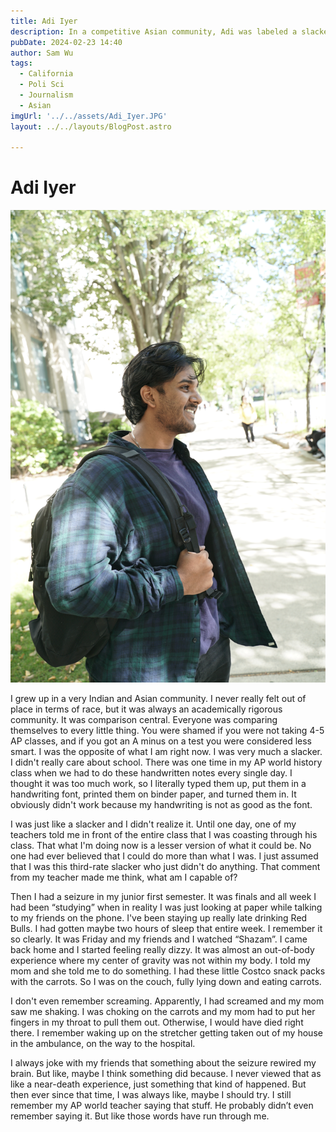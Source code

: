 ```yaml
---
title: Adi Iyer 
description: In a competitive Asian community, Adi was labeled a slacker, until a near-death experience ignited change.
pubDate: 2024-02-23 14:40
author: Sam Wu
tags:
  - California
  - Poli Sci
  - Journalism
  - Asian
imgUrl: '../../assets/Adi_Iyer.JPG'
layout: ../../layouts/BlogPost.astro

---
```

# Adi Iyer 

![local image](../../assets/Adi_Iyer.JPG)

I grew up in a very Indian and Asian community. I never really felt out of place in terms of race, but it was always an academically rigorous community. It was comparison central. Everyone was comparing themselves to every little thing. You were shamed if you were not taking 4-5 AP classes, and if you got an A minus on a test you were considered less smart. 
I was the opposite of what I am right now. I was very much a slacker. I didn't really care about school. There was one time in my AP world history class when we had to do these handwritten notes every single day. I thought it was too much work, so I literally typed them up, put them in a handwriting font, printed them on binder paper, and turned them in. It obviously didn't work because my handwriting is not as good as the font. 

I was just like a slacker and I didn't realize it. Until one day, one of my teachers told me in front of the entire class that I was coasting through his class. That what I'm doing now is a lesser version of what it could be. No one had ever believed that I could do more than what I was. I just assumed that I was this third-rate slacker who just didn't do anything. That comment from my teacher made me think, what am I capable of? 

Then I had a seizure in my junior first semester. It was finals and all week I had been “studying” when in reality I was just looking at paper while talking to my friends on the phone. I've been staying up really late drinking Red Bulls. I had gotten maybe two hours of sleep that entire week. I remember it so clearly. It was Friday and my friends and I watched “Shazam”. I came back home and I started feeling really dizzy. It was almost an out-of-body experience where my center of gravity was not within my body. I told my mom and she told me to do something. I had these little Costco snack packs with the carrots. So I was on the couch, fully lying down and eating carrots. 

I don't even remember screaming. Apparently, I had screamed and my mom saw me shaking. I was choking on the carrots and my mom had to put her fingers in my throat to pull them out. Otherwise, I would have died right there. I remember waking up on the stretcher getting taken out of my house in the ambulance, on the way to the hospital. 

I always joke with my friends that something about the seizure rewired my brain. But like, maybe I think something did because. I never viewed that as like a near-death experience, just something that kind of happened. But then ever since that time, I was always like, maybe I should try. I still remember my AP world teacher saying that stuff. He probably didn’t even remember saying it. But like those words have run through me. 
